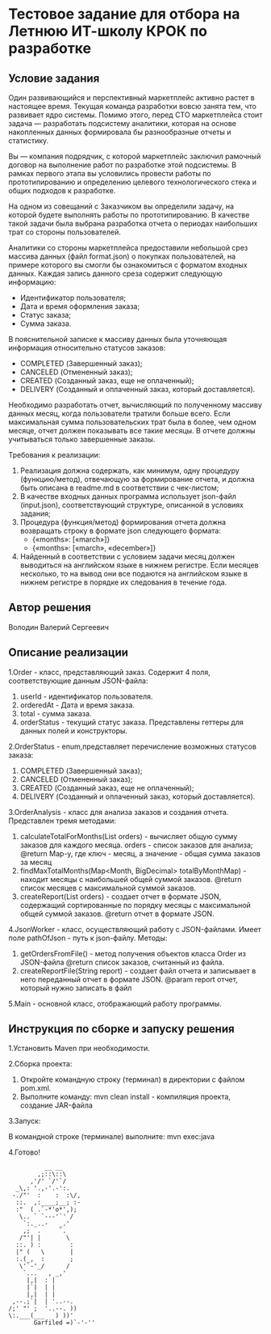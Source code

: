 # Тестовое задание для отбора на Летнюю ИТ-школу КРОК по разработке

## Условие задания

Один развивающийся и перспективный маркетплейс активно растет в настоящее время. Текущая команда разработки вовсю занята
тем, что развивает ядро системы. Помимо этого, перед CTO маркетплейса стоит задача — разработать подсистему аналитики,
которая на основе накопленных данных формировала бы разнообразные отчеты и статистику.

Вы — компания подрядчик, с которой маркетплейс заключил рамочный договор на выполнение работ по разработке этой
подсистемы. В рамках первого этапа вы условились провести работы по прототипированию и определению целевого
технологического стека и общих подходов к разработке.

На одном из совещаний с Заказчиком вы определили задачу, на которой будете выполнять работы по прототипированию. В
качестве такой задачи была выбрана разработка отчета о периодах наибольших трат со стороны пользователей.

Аналитики со стороны маркетплейса предоставили небольшой срез массива данных (файл format.json) о покупках
пользователей, на примере которого вы смогли бы ознакомиться с форматом входных данных. Каждая запись данного среза
содержит следующую информацию:

- Идентификатор пользователя;
- Дата и время оформления заказа;
- Статус заказа;
- Сумма заказа.

В пояснительной записке к массиву данных была уточняющая информация относительно статусов заказов:

- COMPLETED (Завершенный заказ);
- CANCELED (Отмененный заказ);
- CREATED (Созданный заказ, еще не оплаченный);
- DELIVERY (Созданный и оплаченный заказ, который доставляется).

Необходимо разработать отчет, вычисляющий по полученному массиву данных месяц, когда пользователи тратили больше всего.
Если максимальная сумма пользовательских трат была в более, чем одном месяце, отчет должен показывать все такие месяцы.
В отчете должны учитываться только завершенные заказы.

Требования к реализации:

1. Реализация должна содержать, как минимум, одну процедуру (функцию/метод), отвечающую за формирование отчета, и должна
   быть описана в readme.md в соответствии с чек-листом;
2. В качестве входных данных программа использует json-файл (input.json), соответствующий структуре, описанной в
   условиях задания;
3. Процедура (функция/метод) формирования отчета должна возвращать строку в формате json следующего формата:
    - {«months»: [«march»]}
    - {«months»: [«march», «december»]}
4. Найденный в соответствии с условием задачи месяц должен выводиться на английском языке в нижнем регистре. Если
   месяцев несколько, то на вывод они все подаются на английском языке в нижнем регистре в порядке их следования в
   течение года.

## Автор решения

Володин Валерий Cергеевич

## Описание реализации

1.Order - класс, представляющий заказ. Содержит 4 поля, соответствующие данным JSON-файла:

1) userId - идентификатор пользователя.
2) orderedAt - Дата и время заказа.
3) total - сумма заказа.
4) orderStatus - текущий статус заказа.
   Представлены геттеры для данных полей и конструкторы.

2.OrderStatus - enum,представляет перечисление возможных статусов заказа:

1) COMPLETED (Завершенный заказ);
2) CANCELED (Отмененный заказ);
3) CREATED (Созданный заказ, еще не оплаченный);
4) DELIVERY (Созданный и оплаченный заказ, который доставляется).

3.OrderAnalysis - класс для анализа заказов и создания отчета.
Представлен тремя методами:
1) calculateTotalForMonths(List<Order> orders) - вычисляет общую сумму заказов для каждого месяца.
   orders - список заказов для анализа; @return Map-у, где ключ - месяц, а значение - общая сумма заказов за месяц
2) findMaxTotalMonths(Map<Month, BigDecimal> totalByMonthMap) - находит месяцы с наибольшей общей суммой заказов.
   @return список месяцев с максимальной суммой заказов.
3) createReport(List<Order> orders) - создает отчет в формате JSON, содержащий сортированные по порядку 
месяцы с максимальной общей суммой заказов.
@return отчет в формате JSON.

4.JsonWorker - класс, осуществляющий работу с JSON-файлами. Имеет поле pathOfJson -  путь к json-файлу.
Методы:
1) getOrdersFromFile() - метод получения объектов класса Order из JSON-файла
   @return список заказов, считанный из файла.
2) createReportFile(String report) - создает файл отчета и записывает в него переданный отчет в формате JSON.
@param report отчет, который нужно записать в файл

5.Main - основной класс, отображающий работу программы.

## Инструкция по сборке и запуску решения
1.Установить Maven при необходимости.

2.Сборка проекта:
1) Откройте командную строку (терминал) в директории с файлом pom.xml.
2) Выполните команду: mvn clean install - компиляция проекта, создание JAR-файла

3.Запуск:

В командной строке (терминале) выполните: mvn exec:java

4.Готово!

              __ __
            ,;::\::\
          ,'/' `/'`/
      _\,: '.,-'.-':.
     -./"'  :    :  :\/,
      ::.  ,:____;__; :-
      :"  ( .`-*'o*',);
       \.. ` `---'`' /
        `:._..-   _.'
        ,;  .     `.
       /"'| |       \
      ::. ) :        :
      |" (   \       |
      :.(_,  :       ;
       \'`-'_/      /
        `...   , _,'
         |,|  : |
         |`|  | |
         |,|  | |
     ,--.;`|  | '..--.
    /;' "' ;  '..--. ))
    \:.___(___   ) ))'
           Garfiled =)`-'-''
